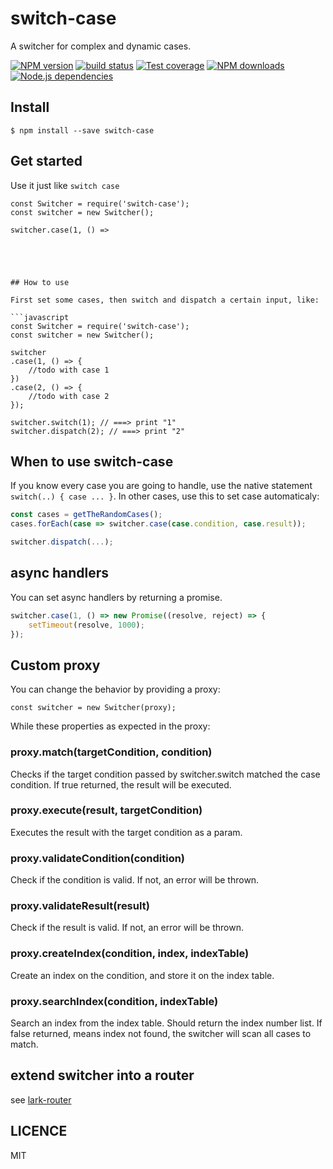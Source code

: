 # switch-case
A switcher for complex and dynamic cases.

[![NPM version][npm-image]][npm-url]
[![build status][travis-image]][travis-url]
[![Test coverage][coveralls-image]][coveralls-url]
[![NPM downloads][downloads-image]][npm-url]
[![Node.js dependencies][david-image]][david-url]

## Install

```
$ npm install --save switch-case
```

## Get started

Use it just like `switch case`

```
const Switcher = require('switch-case');
const switcher = new Switcher();

switcher.case(1, () => 





## How to use

First set some cases, then switch and dispatch a certain input, like:

```javascript
const Switcher = require('switch-case');
const switcher = new Switcher();

switcher
.case(1, () => {
    //todo with case 1
})
.case(2, () => {
    //todo with case 2
});

switcher.switch(1); // ===> print "1"
switcher.dispatch(2); // ===> print "2"
```

## When to use switch-case

If you know every case you are going to handle, use the native statement `switch(..) { case ... }`. 
In other cases, use this to set case automaticaly:

```javascript
const cases = getTheRandomCases();
cases.forEach(case => switcher.case(case.condition, case.result));

switcher.dispatch(...);
```

## async handlers

You can set async handlers by returning a promise.

```javascript
switcher.case(1, () => new Promise((resolve, reject) => {
    setTimeout(resolve, 1000);
});
```

## Custom proxy

You can change the behavior by providing a proxy:

```
const switcher = new Switcher(proxy);
```

While these properties as expected in the proxy:

### proxy.match(targetCondition, condition)

Checks if the target condition passed by switcher.switch matched the case condition. If true returned, the result will be executed.

### proxy.execute(result, targetCondition) 

Executes the result with the target condition as a param.

### proxy.validateCondition(condition)

Check if the condition is valid. If not, an error will be thrown.

### proxy.validateResult(result)

Check if the result is valid. If not, an error will be thrown.

### proxy.createIndex(condition, index, indexTable)

Create an index on the condition, and store it on the index table.

### proxy.searchIndex(condition, indexTable)

Search an index from the index table. Should return the index number list. If false returned, means index not found, the switcher will scan all cases to match.

## extend switcher into a router

see [lark-router](https://github.com/larkjs/lark-router)

## LICENCE
MIT


[npm-image]: https://img.shields.io/npm/v/switch-case.svg?style=flat-square
[npm-url]: https://npmjs.org/package/switch-case
[travis-image]: https://img.shields.io/travis/viRingbells/switch-case/master.svg?style=flat-square
[travis-url]: https://travis-ci.org/viRingbells/switch-case
[downloads-image]: https://img.shields.io/npm/dm/switch-case.svg?style=flat-square
[david-image]: https://img.shields.io/david/viRingbells/switch-case.svg?style=flat-square
[david-url]: https://david-dm.org/viRingbells/switch-case
[coveralls-image]: https://img.shields.io/codecov/c/github/viRingbells/switch-case.svg?style=flat-square
[coveralls-url]: https://codecov.io/github/viRingbells/switch-case
